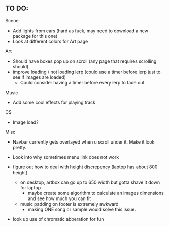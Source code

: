 ## TO DO:

Scene
 - Add lights from cars (hard as fuck, may need to download a new package for this one)
 - Look at different colors for Art page

Art
 - Should have boxes pop up on scroll (any page that requires scrolling should)
 - improve loading / not loading lerp (could use a timer before lerp just to see if images are loaded)
    - Could consider having a timer before every lerp to fade out

Music
 - Add some cool effects for playing track

CS
 - Image load?

Misc
 - Navbar currently gets overlayed when u scroll under it. Make it look pretty. 
 - Look into why sometimes menu link does not work
 - figure out how to deal with height discrepency (laptop has about 800 height)
    - on desktop, artbox can go up to 650 width but gotta shave it down for laptop
        - maybe create some algorithm to calculate an images dimensions and see how much you can fit
    - music padding on footer is extremely awkward
        - making ONE song or sample would solve this issue.

 - look up use of chromatic abberation for fun